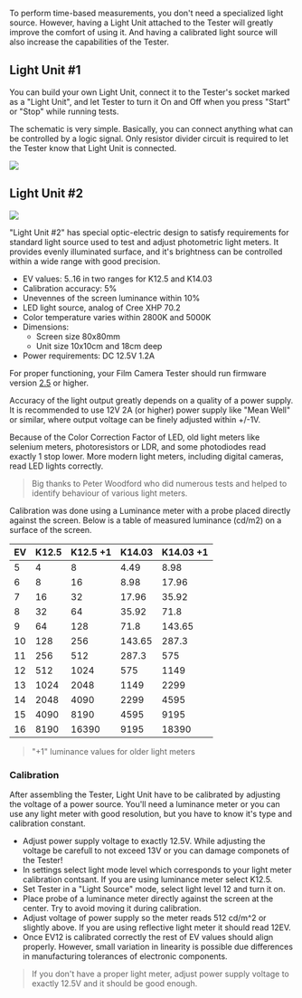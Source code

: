 To perform time-based measurements, you don't need a specialized light source. However, having a Light Unit attached to the Tester will greatly improve the comfort of using it. And having a calibrated light source will also increase the capabilities of the Tester.

## Light Unit #1

You can build your own Light Unit, connect it to the Tester's socket marked as a "Light Unit", and let Tester to turn it On and Off when you press "Start" or "Stop" while running tests.

The schematic is very simple. Basically, you can connect anything what can be controlled by a logic signal. Only resistor divider circuit is required to let the Tester know that Light Unit is connected.

![](https://github.com/srozum/film_camera_tester/blob/2ea1c309da684a7f24941bc87bdb02ca9bf8ade0/assets/schematics/light-unit-1.png)


## Light Unit #2

![](https://github.com/srozum/film_camera_tester/blob/67106fce64752653773c6c21b76f1bbce28fdd43/assets/images/light-unit-2-small-1.jpg)

"Light Unit #2" has special optic-electric design to satisfy requirements for standard light source used to test and adjust photometric light meters. It provides evenly illuminated surface, and it's brightness can be controlled within a wide range with good precision.

- EV values: 5..16 in two ranges for K12.5 and K14.03
- Calibration accuracy: 5%
- Unevennes of the screen luminance within 10%
- LED light source, analog of Cree XHP 70.2
- Color temperature varies within 2800K and 5000K
- Dimensions:
  - Screen size 80x80mm
  - Unit size 10x10cm and 18cm deep
- Power requirements: DC 12.5V 1.2A

For proper functioning, your Film Camera Tester should run firmware version [2.5](https://github.com/srozum/film_camera_tester/releases/tag/2.5) or higher.

Accuracy of the light output greatly depends on a quality of a power supply. It is recommended to use 12V 2A (or higher) power supply like "Mean Well" or similar, where output voltage can be finely adjusted within +/-1V.

Because of the Color Correction Factor of LED, old light meters like selenium meters, photoresistors or LDR, and some photodiodes read exactly 1 stop lower. More modern light meters, including digital cameras, read LED lights correctly.

> Big thanks to Peter Woodford who did numerous tests and helped to identify behaviour of various light meters.

Calibration was done using a Luminance meter with a probe placed directly against the screen. Below is a table of measured luminance (cd/m2) on a surface of the screen.


|EV   | K12.5 | K12.5 +1 | K14.03 | K14.03 +1 |
|---- | ----  | ----     | ----   | ----      |
|5    | 4     | 8        | 4.49   | 8.98      |
|6    | 8     | 16       | 8.98   | 17.96     |
|7    | 16    | 32       | 17.96  | 35.92     |
|8    | 32    | 64       | 35.92  | 71.8      |
|9    | 64    | 128      | 71.8   | 143.65    |
|10   | 128   | 256      | 143.65 | 287.3     |
|11   | 256   | 512      | 287.3  | 575       |
|12   | 512   | 1024     | 575    | 1149      |
|13   | 1024  | 2048     | 1149   | 2299      |
|14   | 2048  | 4090     | 2299   | 4595      |
|15   | 4090  | 8190     | 4595   | 9195      |
|16   | 8190  | 16390    | 9195   | 18390     |

> "+1" luminance values for older light meters

### Calibration

After assembling the Tester, Light Unit have to be calibrated by adjusting the voltage of a power source. You'll need a luminance meter or you can use any light meter with good resolution, but you have to know it's type and calibration constant.

- Adjust power supply voltage to exactly 12.5V. While adjusting the voltage be carefull to not exceed 13V or you can damage componets of the Tester!
- In settings select light mode level which corresponds to your light meter calibration contsant. If you are using luminance meter select K12.5.
- Set Tester in a "Light Source" mode, select light level 12 and turn it on.
- Place probe of a luminance meter directly against the screen at the center. Try to avoid moving it during calibration.
- Adjust voltage of power supply so the meter reads 512 cd/m^2 or slightly above. If you are using reflective light meter it should read 12EV.
- Once EV12 is calibrated correctly the rest of EV values should align properly. However, small variation in linearity is possible due differences in manufacturing tolerances of electronic components.

> If you don't have a proper light meter, adjust power supply voltage to exactly 12.5V and it should be good enough.

